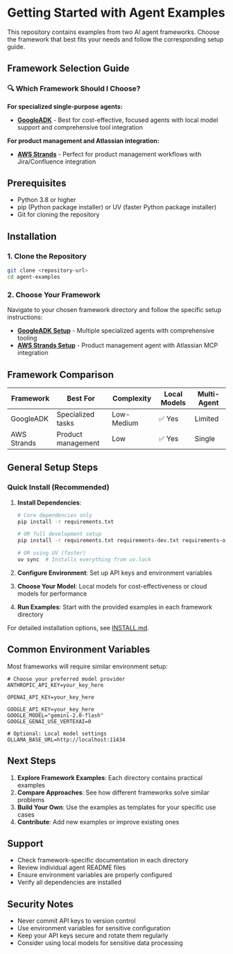 # Getting Started with Agent Examples

This repository contains examples from two AI agent frameworks. Choose the framework that best fits your needs and follow the corresponding setup guide.

## Framework Selection Guide

### 🔍 Which Framework Should I Choose?

**For specialized single-purpose agents:**
- **[GoogleADK](GoogleADK/)** - Best for cost-effective, focused agents with local model support and comprehensive tool integration

**For product management and Atlassian integration:**
- **[AWS Strands](AWS_Strands/)** - Perfect for product management workflows with Jira/Confluence integration

## Prerequisites

- Python 3.8 or higher
- pip (Python package installer) or UV (faster Python package installer)
- Git for cloning the repository

## Installation

### 1. Clone the Repository

```bash
git clone <repository-url>
cd agent-examples
```

### 2. Choose Your Framework

Navigate to your chosen framework directory and follow the specific setup instructions:

- **[GoogleADK Setup](GoogleADK/ADK-getting-started.md)** - Multiple specialized agents with comprehensive tooling
- **[AWS Strands Setup](AWS_Strands/)** - Product management agent with Atlassian MCP integration

## Framework Comparison

| Framework | Best For | Complexity | Local Models | Multi-Agent |
|-----------|----------|------------|--------------|-------------|
| GoogleADK | Specialized tasks | Low-Medium | ✅ Yes | Limited |
| AWS Strands | Product management | Low | ✅ Yes | Single |

## General Setup Steps

### Quick Install (Recommended)

1. **Install Dependencies**: 
   ```bash
   # Core dependencies only
   pip install -r requirements.txt
   
   # OR full development setup
   pip install -r requirements.txt requirements-dev.txt requirements-optional.txt
   
   # OR using UV (faster)
   uv sync  # Installs everything from uv.lock
   ```

2. **Configure Environment**: Set up API keys and environment variables
3. **Choose Your Model**: Local models for cost-effectiveness or cloud models for performance
4. **Run Examples**: Start with the provided examples in each framework directory

For detailed installation options, see [INSTALL.md](INSTALL.md).

## Common Environment Variables

Most frameworks will require similar environment setup:

```env
# Choose your preferred model provider
ANTHROPIC_API_KEY=your_key_here

OPENAI_API_KEY=your_key_here

GOOGLE_API_KEY=your_key_here
GOOGLE_MODEL="gemini-2.0-flash"
GOOGLE_GENAI_USE_VERTEXAI=0

# Optional: Local model settings
OLLAMA_BASE_URL=http://localhost:11434
```

## Next Steps

1. **Explore Framework Examples**: Each directory contains practical examples
2. **Compare Approaches**: See how different frameworks solve similar problems
3. **Build Your Own**: Use the examples as templates for your specific use cases
4. **Contribute**: Add new examples or improve existing ones

## Support

- Check framework-specific documentation in each directory
- Review individual agent README files
- Ensure environment variables are properly configured
- Verify all dependencies are installed

## Security Notes

- Never commit API keys to version control
- Use environment variables for sensitive configuration
- Keep your API keys secure and rotate them regularly
- Consider using local models for sensitive data processing
